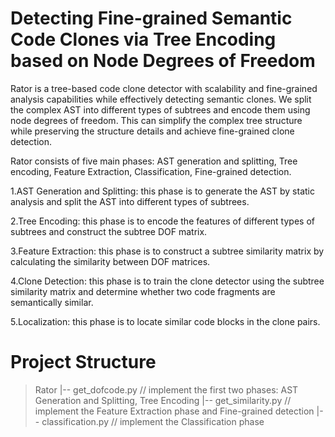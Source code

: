 # Detecting Fine-grained Semantic Code Clones via Tree Encoding based on Node Degrees of Freedom
Rator is a tree-based code clone detector with scalability and fine-grained analysis capabilities while effectively detecting semantic clones. We split the complex AST into different types of subtrees and encode them using node degrees of freedom. This can simplify the complex tree structure while preserving the structure details and achieve fine-grained clone detection.

Rator consists of five main phases: AST generation and splitting, Tree encoding, Feature Extraction, Classification, Fine-grained detection.

1.AST Generation and Splitting: this phase is to generate the AST by static analysis and split the AST into different types of subtrees.

2.Tree Encoding: this phase is to encode the features of different types of subtrees and construct the subtree DOF matrix. 

3.Feature Extraction: this phase is to construct a subtree similarity matrix by calculating the similarity between DOF matrices.

4.Clone Detection: this phase is to train the clone detector using the subtree similarity matrix and determine whether two code fragments are semantically similar.

5.Localization: this phase is to locate similar code blocks in the clone pairs.

# Project Structure
>Rator 
>|-- get_dofcode.py     	// implement the first two phases:  AST Generation and Splitting, Tree Encoding
>|-- get_similarity.py     // implement the Feature Extraction phase and Fine-grained detection
>|-- classification.py   // implement the Classification phase  
